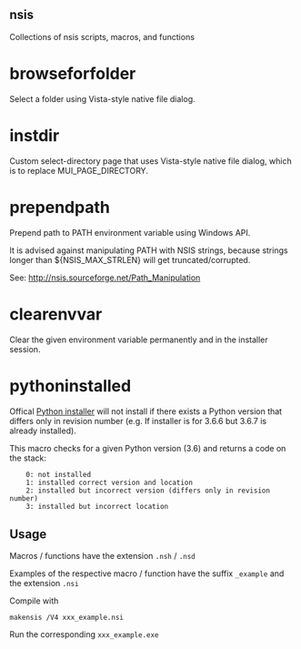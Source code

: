 nsis
----
Collections of nsis scripts, macros, and functions

browseforfolder
===============
Select a folder using Vista-style native file dialog.

instdir
=======
Custom select-directory page that uses Vista-style native file dialog, which is to replace MUI_PAGE_DIRECTORY.

prependpath
===========
Prepend path to PATH environment variable using Windows API.

It is advised against manipulating PATH with NSIS strings, because strings longer than ${NSIS_MAX_STRLEN} will get truncated/corrupted.

See: http://nsis.sourceforge.net/Path_Manipulation

clearenvvar
===========
Clear the given environment variable permanently and in the installer session.

pythoninstalled
===============
Offical [Python installer](https://www.python.org/downloads/windows/) will not install if there exists a Python version that differs only in revision number (e.g. If installer is for 3.6.6 but 3.6.7 is already installed).

This macro checks for a given Python version (3.6) and returns a code on the stack:
```
    0: not installed
    1: installed correct version and location
    2: installed but incorrect version (differs only in revision number)
    3: installed but incorrect location
```

Usage
-----
Macros / functions have the extension `.nsh` / `.nsd`

Examples of the respective macro / function have the suffix `_example` and the extension `.nsi`

Compile with

    makensis /V4 xxx_example.nsi

Run the corresponding `xxx_example.exe`